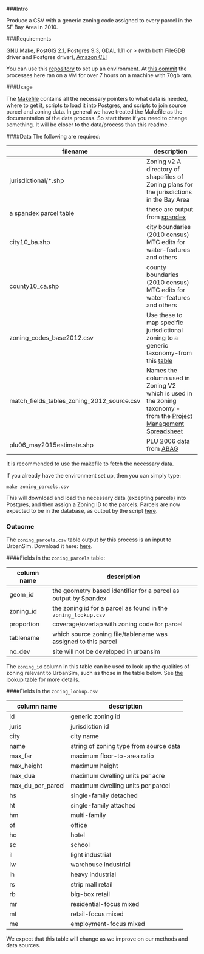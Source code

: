 ###Intro 

Produce a CSV with a generic zoning code assigned to every parcel in the SF Bay Area in 2010. 

###Requirements

[GNU Make](http://bost.ocks.org/mike/make/), PostGIS 2.1, Postgres 9.3, GDAL 1.11 or > (with both FileGDB driver and Postgres driver), [Amazon CLI](https://aws.amazon.com/cli/)

You can use this [repository](https://github.com/MetropolitanTransportationCommission/bayarea_urbansim_setup/tree/vagrant-ubuntu14-lindsay) to set up an environment. At [this commit](https://github.com/MetropolitanTransportationCommission/bayarea_urbansim_setup/commit/99d628524532a7c01dd1ae4de378109dc349b654) the processes here ran on a VM for over 7 hours on a machine with 70gb ram. 

###Usage

The [Makefile](https://github.com/MetropolitanTransportationCommission/zoning/blob/master/Makefile) contains all the necessary pointers to what data is needed, where to get it, scripts to load it into Postgres, and scripts to join source parcel and zoning data. In general we have treated the Makefile as the documentation of the data process. So start there if you need to change something. It will be closer to the data/process than this readme.

####Data
The following are required: 

filename|description
---------------|--------------
jurisdictional/*.shp | Zoning v2 A directory of shapefiles of Zoning plans for the jurisdictions in the Bay Area
a spandex parcel table | these are output from [spandex](https://github.com/synthicity/spandex)
city10_ba.shp | city boundaries (2010 census) MTC edits for water-features and others
county10_ca.shp | county boundaries (2010 census) MTC edits for water-features and others
zoning_codes_base2012.csv | Use these to map specific jurisdictional zoning to a generic taxonomy-from this [table](http://landuse.s3.amazonaws.com/zoning/zoning_codes_base2012.csv)
match_fields_tables_zoning_2012_source.csv | Names the column used in Zoning V2 which is used in the zoning taxonomy - from the [Project Management Spreadsheet](http://landuse.s3.amazonaws.com/zoning/CityAssignments_Nov3_2014.xlsx)
plu06_may2015estimate.shp | PLU 2006 data from [ABAG](http://gis.abag.ca.gov/)

It is recommended to use the makefile to fetch the necessary data.

If you already have the environment set up, then you can simply type:

`make zoning_parcels.csv`  

This will download and load the necessary data (excepting parcels) into Postgres, and then assign a Zoning ID to the parcels. Parcels are now expected to be in the database, as output by the script [here](https://github.com/MetropolitanTransportationCommission/bayarea_urbansim/blob/master/data_regeneration/run.py).

### Outcome

The `zoning_parcels.csv` table output by this process is an input to UrbanSim. Download it here: [here](https://landuse.s3.amazonaws.com/zoning/zoning_parcels.csv).

####Fields in the `zoning_parcels` table:

column name|description
----------|------------
geom_id|the geometry based identifier for a parcel as output by Spandex
zoning_id|the zoning id for a parcel as found in the `zoning_lookup.csv`
proportion|coverage/overlap with zoning code for parcel
tablename|which source zoning file/tablename was assigned to this parcel
no_dev|site will not be developed in urbansim

The `zoning_id` column in this table can be used to look up the qualities of zoning relevant to UrbanSim, such as those in the table below. See [the lookup table](https://github.com/synthicity/bayarea_urbansim/blob/master/data/zoning_lookup.csv) for more details.

####Fields in the `zoning_lookup.csv`

column name|description
----|----------------
id|generic zoning id
juris|jurisdiction id
city|city name
name|string of zoning type from source data
max_far|maximum floor-to-area ratio
max_height|maximum height
max_dua|maximum dwelling units per acre
max_du_per_parcel|maximum dwelling units per parcel
hs|single-family detached
ht|single-family attached
hm|multi-family
of|office
ho|hotel
sc|school
il|light industrial
iw|warehouse industrial
ih|heavy industrial
rs|strip mall retail
rb|big-box retail
mr|residential-focus mixed
mt|retail-focus mixed
me|employment-focus mixed

We expect that this table will change as we improve on our methods and data sources. 
